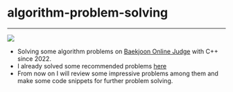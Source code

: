 # algorithm-problem-solving
<hr>
<img src="https://img.shields.io/badge/C++-00599C?style=for-the-badge&logo=C++&logoColor=white">

* Solving some algorithm problems on <a href="https://www.acmicpc.net/">Baekjoon Online Judge</a> with C++ since 2022.
* I already solved some recommended problems <a href="https://plzrun.tistory.com/entry/%EC%95%8C%EA%B3%A0%EB%A6%AC%EC%A6%98-%EB%AC%B8%EC%A0%9C%ED%92%80%EC%9D%B4PS-%EC%8B%9C%EC%9E%91%ED%95%98%EA%B8%B0">here</a>
* From now on I will review some impressive problems among them and make some code snippets for further problem solving.
